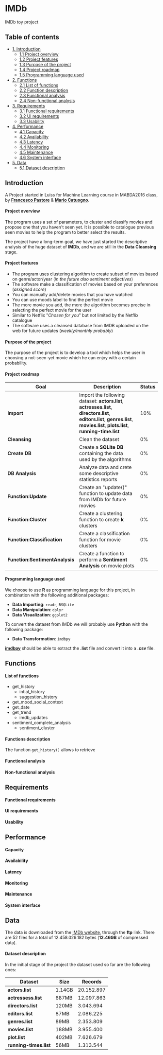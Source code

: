 # IMDb
IMDb toy project

## Table of contents

* [1. Introduction](#introduction)
    * [1.1 Project overview](#project-overview)
    * [1.2 Project features](#project-features)
    * [1.3 Purpose of the project](#purpose-of-the-project)
    * [1.4 Project roadmap](#project-roadmap)
    * [1.5 Programming language used](#programming-language-used)
* [2. Functions](#functions)
    * [2.1 List of functions](#list-of-functions)
    * [2.2 Function description](#function-description)
    * [2.3 Functional analysis](#functional-analysis)
    * [2.4 Non-functional analysis](#non-functional-analysis)
* [3. Requirements](#requirements)
    * [3.1 Functional requirements](#functional-requirements)
    * [3.2 UI requirements](#ui-requirements)
    * [3.3 Usability](#usability)
* [4. Performance](#performance)
    * [4.1 Capacity](#capacity)
    * [4.2 Availability](#availability)
    * [4.3 Latency](#latency)
    * [4.4 Monitoring](#monitoring)
    * [4.5 Maintenance](#maintenance)
    * [4.6 System interface](#system-interface)
* [5. Data](#data)
    * [5.1 Dataset description](#dataset-description)

## Introduction

A Project started in Luiss for Machine Learning course in MABDA2016 class, by [__Francesco Pastore__](https://github.com/fgpastore) & [__Mario Catuogno__](https://github.com/MarioCatuogno).

#### Project overview

The program uses a set of parameters, to cluster and classify movies and propose one that you haven't seen yet. It is possible to catalogue previous seen movies to help the program to better select the results.

The project have a long-term goal, we have just started the descriptive analysis of the huge dataset of **IMDb**, and we are still in the **Data Cleansing** stage.

#### Project features

* The program uses clustering algorithm to create subset of movies based on genre/actor/year (*in the future also sentiment adjectives*)
* The software make a classification of movies based on your preferences (*assigned score*)
* You can manually add/delete movies that you have watched
* You can use moods label to find the perfect movie
* The more movie you add, the more the algorithm becomes precise in selecting the perfect movie for the user
* Similar to Netflix "*Chosen for you*" but not limited by the Netflix catalogue
* The software uses a cleansed database from IMDB uploaded on the web for future updates (*weekly/monthly probably*)

#### Purpose of the project

The purpose of the project is to develop a tool which helps the user in choosing a not-seen-yet movie which he can enjoy with a certain probability.

#### Project roadmap

Goal | Description | Status
--- | --- | ---
__Import__ | Import the following dataset: **actors.list**, **actresses.list**, **directors.list**, **editors.list**, **genres.list**, **movies.list**, **plots.list**, **running-time.list** | 10%
__Cleansing__ | Clean the dataset | 0%
__Create DB__ | Create a **SQLite DB** containing the data used by the algorithms | 0%
__DB Analysis__ | Analyze data and crete some descriptive statistics reports | 0%
__Function:Update__ | Create an "update()" function to update data from IMDb for future movies | 0%
__Function:Cluster__ | Create a clustering function to create **k** clusters | 0%
__Function:Classification__ | Create a classification function for movie clusters | 0%
__Function:SentimentAnalysis__ | Create a function to perform a **Sentiment Analysis** on movie plots | 0%

#### Programming language used

We choose to use **R** as programming language for this project, in combination with the following additional packages:

* __Data Importing__: `readr`, `RSQLite`
* __Data Manipulation__: `dplyr`
* __Data Visualization__: `ggplot2`

To convert the dataset from IMDb we will probably use **Python** with the following package:

* __Data Transformation__: `imdbpy`

[__imdbpy__](http://imdbpy.sourceforge.net) should be able to extract the **.list** file and convert it into a **.csv** file.

## Functions

#### List of functions
* get_history
    * intial_history
    * suggestion_history
* get_mood_social_context
* get_date
* get_trend
    * imdb_updates
* sentiment_complete_analysis
    * sentiment_cluster

#### Functions description

The function `get_history()` allows to retrieve

#### Functional analysis

#### Non-functional analysis

## Requirements

#### Functional requirements

#### UI requirements

#### Usability

## Performance

#### Capacity

#### Availability

#### Latency

#### Monitoring

#### Maintenance

#### System interface

## Data

The data is downloaded from the [IMDb website](http://www.imdb.com/interfaces), through the **ftp** link. There are 52 files for a total of 12.458.029.182 bytes (**12.46GB** of compressed data).

#### Dataset description

In the initial stage of the project the dataset used so far are the following ones:

Dataset | Size | Records
--- | --- | ---
__actors.list__ | 1.14GB | 20.152.897
__actressess.list__ | 687MB | 12.097.863
__directors.list__ | 120MB | 3.043.694
__editors.list__ | 87MB | 2.086.225
__genres.list__ | 89MB | 2.353.809
__movies.list__ | 188MB | 3.955.400
__plot.list__ | 402MB | 7.626.679
__running-times.list__ | 56MB | 1.313.544
